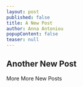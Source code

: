 ```yaml
---
layout: post
published: false
title: A New Post
author: Anna Antoniou
popupContent: false
teaser: null
---
```


## Another New Post

More More New Posts
